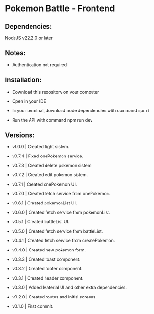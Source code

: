 # Pokemon Battle - Frontend

## Dependencies:

NodeJS v22.2.0 or later

## Notes:

- Authentication not required

## Installation:

- Download this repository on your computer

- Open in your IDE

- In your terminal, download node dependencies with command npm i

- Run the API with command npm run dev

## Versions:

- v1.0.0 | Created fight sistem.

- v0.7.4 | Fixed onePokemon service.

- v0.7.3 | Created delete pokemon sistem.

- v0.7.2 | Created edit pokemon sistem.

- v0.7.1 | Created onePokemon UI.

- v0.7.0 | Created fetch service from onePokemon.

- v0.6.1 | Created pokemonList UI.

- v0.6.0 | Created fetch service from pokemonList.

- v0.5.1 | Created battleList UI.

- v0.5.0 | Created fetch service from battleList.

- v0.4.1 | Created fetch service from createPokemon.

- v0.4.0 | Created new pokemon form.

- v0.3.3 | Created toast component.

- v0.3.2 | Created footer component.

- v0.3.1 | Created header component.

- v0.3.0 | Added Material UI and other extra dependencies.

- v0.2.0 | Created routes and initial screens.

- v0.1.0 | First commit.
